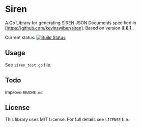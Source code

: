 Siren
=====

A Go Library for generating SIREN JSON Documents specified in [https://github.com/kevinswiber/siren]. Based on version __0.6.1__ .

Current status: [![Build Status](https://drone.io/github.com/czertbytes/siren/status.png)](https://drone.io/github.com/czertbytes/siren/latest)


Usage
-----

See `siren_test.go` file.


Todo
----

Improve `README.md`


License
-------

This library uses MIT License. For full details see `LICENSE` file.
